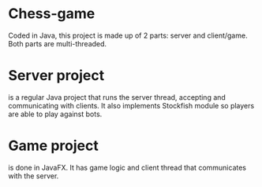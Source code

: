 # Chess-game
Coded in Java, this project is made up of 2 parts: server and client/game. Both parts are multi-threaded. 
# Server project
is a regular Java project that runs the server thread, accepting and communicating with clients. It also implements Stockfish module so players are able to play against bots.
# Game project 
is done in JavaFX. It has game logic and client thread that communicates with the server.
